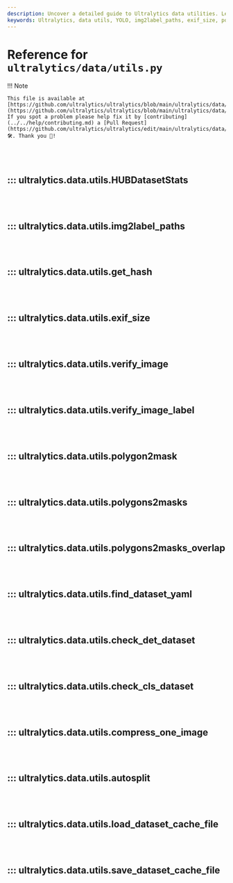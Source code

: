 ```yaml
---
description: Uncover a detailed guide to Ultralytics data utilities. Learn functions from img2label_paths to autosplit, all boosting your YOLO model’s efficiency.
keywords: Ultralytics, data utils, YOLO, img2label_paths, exif_size, polygon2mask, polygons2masks_overlap, check_cls_dataset, delete_dsstore, autosplit
---
```


# Reference for `ultralytics/data/utils.py`

!!! Note

    This file is available at [https://github.com/ultralytics/ultralytics/blob/main/ultralytics/data/utils.py](https://github.com/ultralytics/ultralytics/blob/main/ultralytics/data/utils.py). If you spot a problem please help fix it by [contributing](../../help/contributing.md) a [Pull Request](https://github.com/ultralytics/ultralytics/edit/main/ultralytics/data/utils.py) 🛠️. Thank you 🙏!

<br><br>

## ::: ultralytics.data.utils.HUBDatasetStats

<br><br>

## ::: ultralytics.data.utils.img2label_paths

<br><br>

## ::: ultralytics.data.utils.get_hash

<br><br>

## ::: ultralytics.data.utils.exif_size

<br><br>

## ::: ultralytics.data.utils.verify_image

<br><br>

## ::: ultralytics.data.utils.verify_image_label

<br><br>

## ::: ultralytics.data.utils.polygon2mask

<br><br>

## ::: ultralytics.data.utils.polygons2masks

<br><br>

## ::: ultralytics.data.utils.polygons2masks_overlap

<br><br>

## ::: ultralytics.data.utils.find_dataset_yaml

<br><br>

## ::: ultralytics.data.utils.check_det_dataset

<br><br>

## ::: ultralytics.data.utils.check_cls_dataset

<br><br>

## ::: ultralytics.data.utils.compress_one_image

<br><br>

## ::: ultralytics.data.utils.autosplit

<br><br>

## ::: ultralytics.data.utils.load_dataset_cache_file

<br><br>

## ::: ultralytics.data.utils.save_dataset_cache_file

<br><br>
